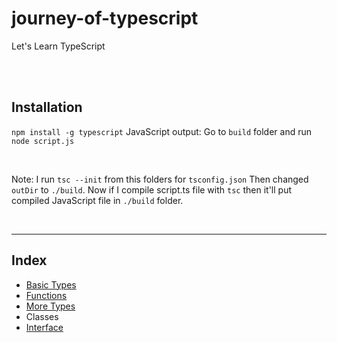 # journey-of-typescript
Let's Learn TypeScript

<br>
<br>

## Installation

`npm install -g typescript`
JavaScript output: Go to `build` folder and run `node script.js`

<br>

Note: I run `tsc --init` from this folders for `tsconfig.json`
Then changed `outDir` to `./build`. Now if I compile script.ts file with `tsc` then it'll put compiled JavaScript file in `./build` folder.

<br>
<hr>

## Index
* [Basic Types](https://github.com/AbmSourav/journey-of-typescript/tree/main/01.%20basic-types#basic-data-types-in-typescript)
* [Functions](https://github.com/AbmSourav/journey-of-typescript/tree/main/02.%20functions#function)
* [More Types](https://github.com/AbmSourav/journey-of-typescript/tree/main/03.%20more-types#advanced-types)
* Classes
* [Interface](https://github.com/AbmSourav/journey-of-typescript/tree/main/05.%20interface#interfaces)
